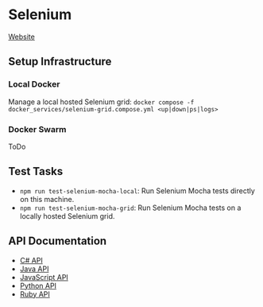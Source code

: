 Selenium
========

[Website](https://www.selenium.dev/)

## Setup Infrastructure

### Local Docker

Manage a local hosted Selenium grid:
`docker compose -f docker_services/selenium-grid.compose.yml <up|down|ps|logs>`

### Docker Swarm

ToDo

## Test Tasks

- `npm run test-selenium-mocha-local`: Run Selenium Mocha tests directly on this machine.
- `npm run test-selenium-mocha-grid`: Run Selenium Mocha tests on a locally hosted Selenium grid.

## API Documentation

- [C# API](https://www.selenium.dev/selenium/docs/api/dotnet/)
- [Java API](https://www.selenium.dev/selenium/docs/api/java/)
- [JavaScript API](https://www.selenium.dev/selenium/docs/api/javascript/)
- [Python API](https://www.selenium.dev/selenium/docs/api/py/api.html)
- [Ruby API](https://www.selenium.dev/selenium/docs/api/rb/)
